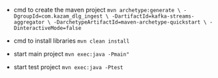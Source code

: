 - cmd to create the maven project
  `mvn archetype:generate \
-DgroupId=com.kazam_dlg_ingest \
-DartifactId=kafka-streams-aggregator \
-DarchetypeArtifactId=maven-archetype-quickstart \
-DinteractiveMode=false`

- cmd to install libraries
  `mvn clean install`

<!-- - start project
  `mvn exec:java -Dexec.mainClass="com.kazam_dlg_ingest.AggregatorApp"`
  or just
  `mvn exec:java` -->

- start main project
  `mvn exec:java -Pmain"`

- start test project
  `mvn exec:java -Ptest`
